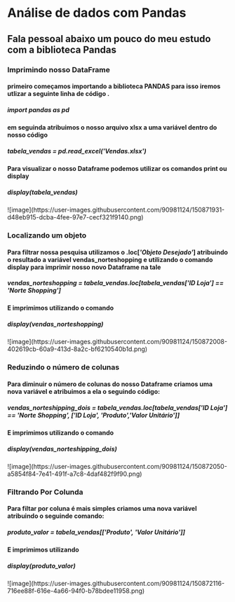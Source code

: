 # Análise de dados com Pandas
<h2>Fala pessoal abaixo um pouco do meu estudo com a biblioteca Pandas</h2>
<h3>Imprimindo nosso DataFrame</h3>
<h4>primeiro começamos importando a biblioteca PANDAS para isso iremos utlizar a seguinte linha de código .</h4>
<h5><i>import pandas as pd</i></h5>
<h4>em seguinda atribuimos o nosso arquivo xlsx a uma variável dentro do nosso código</h4>
<h5><i>tabela_vendas = pd.read_excel('Vendas.xlsx')</i></h5>
<h4>Para visualizar o nosso Dataframe podemos utilizar os comandos print ou display</h4>
<h5><i>display(tabela_vendas)</i></h5>
![image](https://user-images.githubusercontent.com/90981124/150871931-d48eb915-dcba-4fee-97e7-cecf321f9140.png)
<h3>Localizando um objeto</h3>
<h4>Para filtrar nossa pesquisa utilizamos o .loc[<i>'Objeto Desejado'</i>] atribuindo o resultado a variável vendas_norteshopping e utilizando o comando display para imprimir nosso novo Dataframe na tale</h4>
<h5><i>vendas_norteshopping = tabela_vendas.loc[tabela_vendas['ID Loja'] == 'Norte Shopping']</i></h5>
<h4>E imprimimos utilizando o comando</h4>
<h5>display(vendas_norteshopping)</i></h5>
![image](https://user-images.githubusercontent.com/90981124/150872008-402619cb-60a9-413d-8a2c-bf6210540b1d.png)
<h3>Reduzindo o número de colunas</h3>
<h4>Para diminuir o número de colunas do nosso Dataframe criamos uma nova variável e atribuimos a ela o seguindo código:</h4>
<h5><i>vendas_norteshipping_dois = tabela_vendas.loc[tabela_vendas['ID Loja'] == 'Norte Shopping', 
['ID Loja', 'Produto','Valor Unitário']]</i></h5>
<h4>E imprimimos utilizando o comando</h4>
<h5><i>display(vendas_norteshipping_dois)</i></h5>
![image](https://user-images.githubusercontent.com/90981124/150872050-a5854f84-7e41-491f-a7c8-4daf482f9f90.png)
<h3>Filtrando Por Colunda</h3>
<h4>Para filtar por coluna é mais simples criamos uma nova variável atribuindo o seguinde comando:</h4>
<h5><i>produto_valor = tabela_vendas[['Produto', 'Valor Unitário']]</i></h5>
<h4>E imprimimos utilizando</h4>
<h5><i>display(produto_valor)</i></h5>
![image](https://user-images.githubusercontent.com/90981124/150872116-716ee88f-616e-4a66-94f0-b78bdee11958.png)
